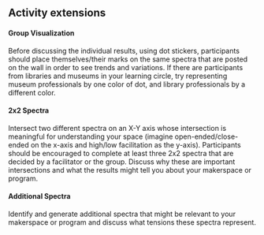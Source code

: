 ## Activity extensions

#### Group Visualization
Before discussing the individual results, using dot stickers, participants should place themselves/their marks on the same spectra that are posted on the wall in order to see trends and variations. If there are participants from libraries and museums in your learning circle, try representing museum professionals by one color of dot, and library professionals by a different color.

#### 2x2 Spectra
Intersect two different spectra on an X-Y axis whose intersection is meaningful for understanding your space (imagine open-ended/close-ended on the x-axis and high/low facilitation as the y-axis). Participants should be encouraged to complete at least three 2x2 spectra that are decided by a facilitator or the group. Discuss why these are important intersections and what the results might tell you about your makerspace or program.

#### Additional Spectra
Identify and generate additional spectra that might be relevant to your makerspace or program and discuss what tensions these spectra represent.
